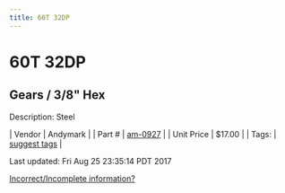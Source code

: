 ```yaml
---
title: 60T 32DP
---
```


# 60T 32DP
## Gears / 3/8" Hex
Description: 	Steel 

| Vendor | Andymark | 
| Part # | [am-0927](http://www.andymark.com/product-p/am-0927.htm) | 
| Unit Price | $17.00 | 
| Tags: | [suggest tags](https://docs.google.com/forms/d/e/1FAIpQLSeWyY8v3RgOty-MyWmh9U0iivNYN_molChYyS-0U-o-kOAv_g/viewform) | 

Last updated: Fri Aug 25 23:35:14 PDT 2017

 [Incorrect/Incomplete information?](https://docs.google.com/forms/d/e/1FAIpQLSeWyY8v3RgOty-MyWmh9U0iivNYN_molChYyS-0U-o-kOAv_g/viewform)